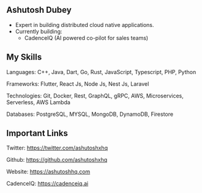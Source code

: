 ## Ashutosh Dubey
- Expert in building distributed cloud native applications. 
- Currently building: 
    - CadenceIQ (AI powered co-pilot for sales teams) 

## My Skills
Languages: C++, Java, Dart, Go, Rust, JavaScript, Typescript, PHP, Python

Frameworks: Flutter, React Js, Node Js, Nest Js, Laravel

Technologies: Git, Docker, Rest, GraphQL, gRPC, AWS, Microservices, Serverless, AWS Lambda

Databases: PostgreSQL, MYSQL, MongoDB, DynamoDB, Firestore

## Important Links
Twitter: https://twitter.com/ashutoshxhq

Github: https://github.com/ashutoshxhq

Website: https://ashutoshhq.com

CadenceIQ: https://cadenceiq.ai

